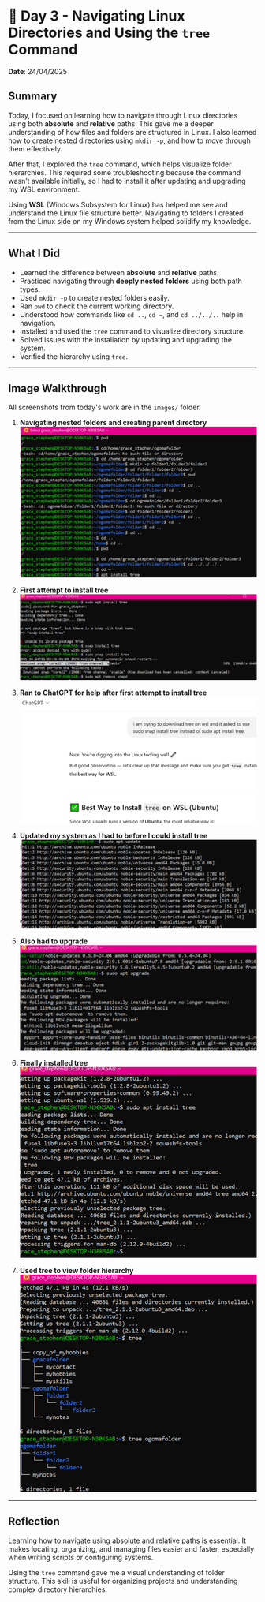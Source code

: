 # 📅 Day 3 - Navigating Linux Directories and Using the `tree` Command
**Date**: 24/04/2025

## Summary

Today, I focused on learning how to navigate through Linux directories using both **absolute** and **relative** paths. This gave me a deeper understanding of how files and folders are structured in Linux. I also learned how to create nested directories using `mkdir -p`, and how to move through them effectively.

After that, I explored the `tree` command, which helps visualize folder hierarchies. This required some troubleshooting because the command wasn’t available initially, so I had to install it after updating and upgrading my WSL environment.

Using **WSL** (Windows Subsystem for Linux) has helped me see and understand the Linux file structure better. Navigating to folders I created from the Linux side on my Windows system helped solidify my knowledge.

---

## What I Did

- Learned the difference between **absolute** and **relative** paths.
- Practiced navigating through **deeply nested folders** using both path types.
- Used `mkdir -p` to create nested folders easily.
- Ran `pwd` to check the current working directory.
- Understood how commands like `cd ..`, `cd ~`, and `cd ../../..` help in navigation.
- Installed and used the `tree` command to visualize directory structure.
- Solved issues with the installation by updating and upgrading the system.
- Verified the hierarchy using `tree`.

---

## Image Walkthrough

All screenshots from today's work are in the `images/` folder.

1. **Navigating nested folders and creating parent directory**  
   ![1-navigating nested folders and creating parent directory](images/1-navigating%20nested%20folders%20and%20creating%20parent%20directory.png)

2. **First attempt to install tree**  
   ![2-first attempt to install tree](images/2-first%20attempt%20to%20install%20tree.png)

3. **Ran to ChatGPT for help after first attempt to install tree**  
   ![3-ran to chatgpt for help after first attempt to install tree](images/3-ran%20to%20chatgpt%20for%20help%20after%20first%20attempt%20to%20install%20tree.png)

4. **Updated my system as I had to before I could install tree**  
   ![4-updated my system as i had to before i can install tree](images/4-updated%20my%20system%20as%20i%20had%20to%20before%20i%20can%20install%20tree.png)

5. **Also had to upgrade**  
   ![5-also had to upgrade](images/5-also%20had%20to%20upgrade.png)

6. **Finally installed tree**  
   ![6-finally installed tree](images/6-finally%20installed%20tree.png)

7. **Used tree to view folder hierarchy**  
   ![7-used tree to view folder hierachy](images/7-used%20tree%20to%20view%20folder%20hierachy.png)

---

## Reflection

Learning how to navigate using absolute and relative paths is essential. It makes locating, organizing, and managing files easier and faster, especially when writing scripts or configuring systems.

Using the `tree` command gave me a visual understanding of folder structure. This skill is useful for organizing projects and understanding complex directory hierarchies.

